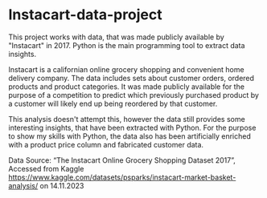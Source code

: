 # Instacart-data-project
This project works with data, that was made publicly available by "Instacart" in 2017. Python is the main programming tool to extract data insights.

Instacart is a californian online grocery shopping and convenient home delivery company. The data includes sets about customer orders, ordered products and product categories.
It was made publicly available for the purpose of a competition to predict which previously purchased product by a customer will likely end up being reordered by that customer.

This analysis doesn't attempt this, however the data still provides some interesting insights, that have been extracted with Python.
For the purpose to show my skills with Python, the data also has been artificially enriched with a product price column and fabricated customer data.

Data Source: “The Instacart Online Grocery Shopping Dataset 2017”, Accessed from Kaggle https://www.kaggle.com/datasets/psparks/instacart-market-basket-analysis/ on 14.11.2023
